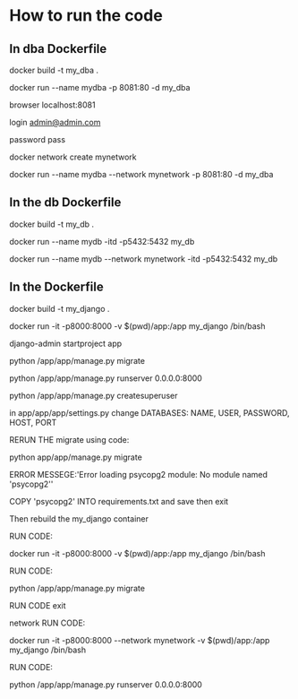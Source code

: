 # How to run the code

## In dba Dockerfile

docker build -t my_dba .

docker run --name mydba  -p 8081:80 -d my_dba

browser localhost:8081

login admin@admin.com

password pass

docker network create mynetwork

docker run --name mydba --network mynetwork -p 8081:80 -d my_dba


## In the db Dockerfile

docker build -t my_db .

docker run --name mydb -itd -p5432:5432 my_db

docker run --name mydb --network mynetwork -itd -p5432:5432 my_db



## In the Dockerfile

docker build -t my_django .

docker run -it -p8000:8000 -v $(pwd)/app:/app my_django /bin/bash

django-admin startproject app

python /app/app/manage.py migrate

python /app/app/manage.py runserver 0.0.0.0:8000

python /app/app/manage.py createsuperuser



in app/app/app/settings.py  change DATABASES: NAME, USER, PASSWORD, HOST, PORT

RERUN THE migrate using code: 

python app/app/manage.py migrate

ERROR MESSEGE:'Error loading psycopg2 module: No module named 'psycopg2''

COPY 'psycopg2' INTO requirements.txt and save then exit 

Then rebuild the my_django container

RUN CODE:

docker run -it -p8000:8000 -v $(pwd)/app:/app my_django /bin/bash

RUN CODE:

python /app/app/manage.py migrate

RUN CODE   exit

network RUN CODE:

docker run -it -p8000:8000 --network mynetwork -v $(pwd)/app:/app my_django /bin/bash

RUN CODE:

python /app/app/manage.py runserver 0.0.0.0:8000
